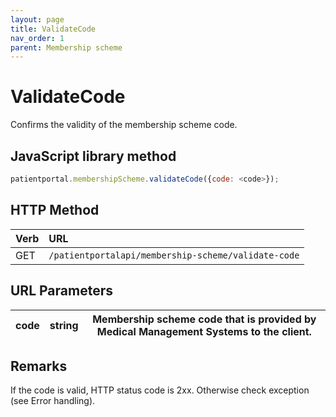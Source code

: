 ```yaml
---
layout: page
title: ValidateCode
nav_order: 1
parent: Membership scheme
---
```


# ValidateCode

Confirms the validity of the membership scheme code.

## JavaScript library method

```javascript
patientportal.membershipScheme.validateCode({code: <code>});
```

## HTTP Method

| Verb | URL                                               |
|:-----|:--------------------------------------------------|
| GET | `/patientportalapi/membership-scheme/validate-code` |

## URL Parameters

| code | string | Membership scheme code that is provided by Medical Management Systems to the client. |
| --- | --- | --- |

## Remarks

If the code is valid, HTTP status code is 2xx. Otherwise check exception (see Error handling).
